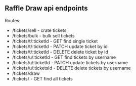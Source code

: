 ## Raffle Draw api endpoints

Routes:
- /tickets/sell - crate tickets
- /tickets/bulk - bulk sell tickets
- /tickets/t/:ticketId - GET find single ticket
- /tickets/t/:ticketId - PATCH update ticket by id
- /tickets/t/:ticketId - DELETE delete ticket by id
- /tickets/u/:ticketId - GET find tickets by username
- /tickets/u/:ticketId - PATCH update tickets by username
- /tickets/u/:ticketsId - DELETE delete tickets by username
- /tickets/draw
- /tickets/             - GET find all tickets
